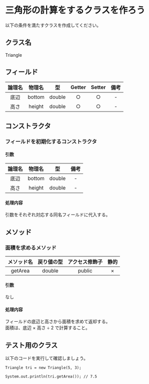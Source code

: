 # 三角形の計算をするクラスを作ろう

以下の条件を満たすクラスを作成してください。

## クラス名

Triangle

## フィールド

| 論理名 | 物理名 | 型 | Getter | Setter | 備考 | 
|:-:|:-:|:-:|:-:|:-:|:-:|
|底辺| bottom | double | ○ | ○ | - |
|高さ| height | double | ○ | ○ | - |

## コンストラクタ

### フィールドを初期化するコンストラクタ

#### 引数

| 論理名 | 物理名 | 型 | 備考 | 
|:-:|:-:|:-:|:-:|
|底辺| bottom | double | - |
|高さ| height | double | - |

#### 処理内容

引数をそれぞれ対応する同名フィールドに代入する。

## メソッド

### 面積を求めるメソッド

|メソッド名 | 戻り値の型 | アクセス修飾子 | 静的 | 
|:-:|:-:|:-:|:-:|
| getArea | double | public | × | 

#### 引数

なし

#### 処理内容

フィールドの底辺と高さから面積を求めて返却する。  
面積は、底辺 × 高さ ÷ 2 で計算すること。


## テスト用のクラス

以下のコードを実行して確認しましょう。

```
Triangle tri = new Triangle(5, 3);

System.out.println(tri.getArea()); // 7.5

```